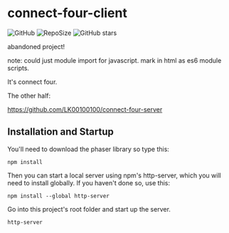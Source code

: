 # connect-four-client
![GitHub](https://img.shields.io/github/license/LK00100100/connect-four-client.svg)
![RepoSize](https://img.shields.io/github/repo-size/LK00100100/connect-four-client.svg)
![GitHub stars](https://img.shields.io/github/stars/LK00100100/connect-four-client.svg?style=social)

abandoned project!

note: could just module import for javascript. mark in html as es6 module scripts.

It's connect four.

The other half:

https://github.com/LK00100100/connect-four-server

## Installation and Startup
You'll need to download the phaser library so type this:
```
npm install
```

Then you can start a local server using npm's http-server, which you will need to install globally.
If you haven't done so, use this:
```
npm install --global http-server
```
Go into this project's root folder and start up the server.
```
http-server
```
